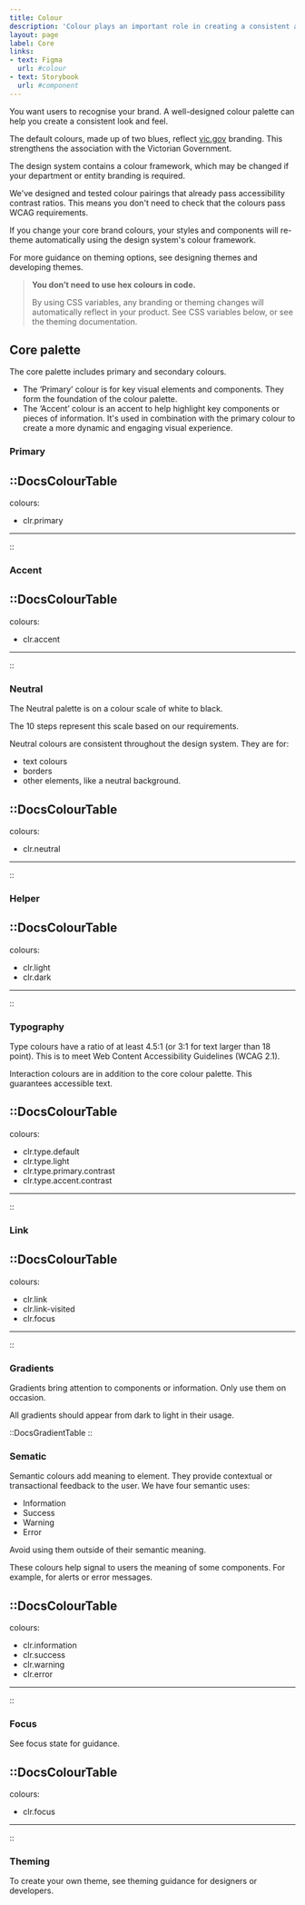 ```yaml
---
title: Colour
description: 'Colour plays an important role in creating a consistent and strong visual digital products and services.'
layout: page
label: Core
links:
- text: Figma
  url: #colour
- text: Storybook
  url: #component
---
```


You want users to recognise your brand. A well-designed colour palette can help you create a consistent look and feel.

The default colours, made up of two blues, reflect [vic.gov](https:www.vic.gov.au) branding. This strengthens the association with the Victorian Government.

The design system contains a colour framework, which may be changed if your department or entity branding is required.

We've designed and tested colour pairings that already pass accessibility contrast ratios. This means you don't need to check that the colours pass WCAG requirements.

If you change your core brand colours, your styles and components will re-theme automatically using the design system's colour framework. 

For more guidance on theming options, see designing themes and developing themes.

>**You don’t need to use hex colours in code.** 
>
>By using CSS variables, any branding or theming changes will automatically reflect in your product. See CSS variables below, or see the theming documentation.

## Core palette

The core palette includes primary and secondary colours.

- The ‘Primary’ colour is for key visual elements and components. They form the foundation of the colour palette.
- The ‘Accent’ colour is an accent to help highlight key components or pieces of information. It's used in combination with the primary colour to create a more dynamic and engaging visual experience.

### Primary 

::DocsColourTable
---
colours: 
  - clr.primary
---
::

### Accent

::DocsColourTable
---
colours: 
  - clr.accent
---
::

### Neutral

The Neutral palette is on a colour scale of white to black.

The 10 steps represent this scale based on our requirements.

Neutral colours are consistent throughout the design system. They are for:
- text colours
- borders
- other elements, like a neutral background.

::DocsColourTable
---
colours: 
  - clr.neutral
---
::

### Helper

::DocsColourTable
---
colours:
  - clr.light
  - clr.dark
---
::

### Typography

Type colours have a ratio of at least 4.5:1 (or 3:1 for text larger than 18 point). This is to meet Web Content Accessibility Guidelines (WCAG 2.1).

Interaction colours are in addition to the core colour palette. This guarantees accessible text.

::DocsColourTable
---
colours:
  - clr.type.default
  - clr.type.light
  - clr.type.primary.contrast
  - clr.type.accent.contrast
---
::

### Link

::DocsColourTable
---
colours:
  - clr.link
  - clr.link-visited
  - clr.focus
---
::

### Gradients

Gradients bring attention to components or information. Only use them on occasion.

All gradients should appear from dark to light in their usage.

::DocsGradientTable
::

### Sematic

Semantic colours add meaning to element. They provide contextual or transactional feedback to the user. We have four semantic uses:

- Information
- Success
- Warning
- Error

Avoid using them outside of their semantic meaning.

These colours help signal to users the meaning of some components. For example, for alerts or error messages. 

::DocsColourTable
---
colours:
  - clr.information
  - clr.success
  - clr.warning
  - clr.error
---
::

### Focus

See focus state for guidance. 

::DocsColourTable
---
colours:
  - clr.focus
---
::

### Theming

To create your own theme, see theming guidance for designers or developers.
